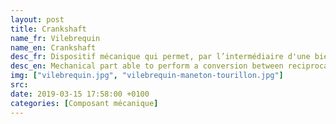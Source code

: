 ```yaml
---
layout: post
title: Crankshaft
name_fr: Vilebrequin
name_en: Crankshaft
desc_fr: Dispositif mécanique qui permet, par l’intermédiaire d'une bielle, la transformation du mouvement linéaire rectiligne du piston en un mouvement de rotation continu, et inversement.
desc_en: Mechanical part able to perform a conversion between reciprocating motion and rotational motion. 
img: ["vilebrequin.jpg", "vilebrequin-maneton-tourillon.jpg"]
src: 
date: 2019-03-15 17:58:00 +0100
categories: [Composant mécanique]
---
```

